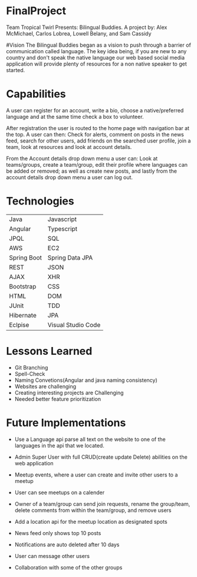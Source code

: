# FinalProject
Team Tropical Twirl Presents: Bilingual Buddies. A project by: Alex McMichael, Carlos Lobrea, Lowell Belany, and Sam Cassidy


#Vision
The Bilingual Buddies began as a vision to push through a barrier of communication called language. The key idea being, if you are new to any country and don't speak the native language our web based social media application will provide plenty of resources for a non native speaker to get started.

# Capabilities

A user can register for an account, write a bio, choose a native/preferred language and at the same time check a box to volunteer.

After registration the user is routed to the home page with navigation bar at the top. A user can then: Check for alerts, comment on posts in the news feed, search for other users, add friends on the searched user profile, join a team, look at resources and look at account details.

From the Account details drop down  menu a user can: Look at teams/groups, create a team/group, edit their profile where languages can be added or removed; as well as create new posts, and lastly from the account details drop down menu a user can log out.

# Technologies
|||
|------|------|
|Java|Javascript|
|Angular|Typescript|
|JPQL|SQL|
|AWS|EC2|
|Spring Boot|Spring Data JPA|
|REST|JSON|
|AJAX|XHR|
|Bootstrap|CSS|
|HTML|DOM|
|JUnit|TDD|
|Hibernate|JPA|
|Eclpise|Visual Studio Code|

# Lessons Learned
* Git Branching
* Spell-Check
* Naming Convetions(Angular and java naming consistency)
* Websites are challenging
* Creating interesting projects are Challenging
* Needed better feature prioritization 


# Future Implementations
* Use a Language api parse all text on the website to one of the languages
in the api that we located.

* Admin Super User with full CRUD(create update Delete) abilities on the web application

- Meetup events, where a user can create and invite other users to a meetup

- User can see meetups on a calender

- Owner of a team/group can send join requests, rename the group/team, delete comments from within the team/group, and remove users

- Add a location api for the meetup location as designated spots

- News feed only shows top 10 posts

- Notifications are auto deleted after 10 days

- User can message other users

- Collaboration with some of the other groups
